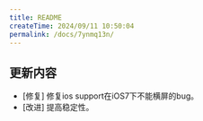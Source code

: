 ```yaml
---
title: README
createTime: 2024/09/11 10:50:04
permalink: /docs/7ynmq13n/
---
```

## 更新内容

* [修复] 修复ios support在iOS7下不能横屏的bug。
* [改进] 提高稳定性。